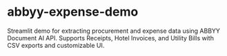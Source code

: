 # abbyy-expense-demo
Streamlit demo for extracting procurement and expense data using ABBYY Document AI API. Supports Receipts, Hotel Invoices, and Utility Bills with CSV exports and customizable UI.
